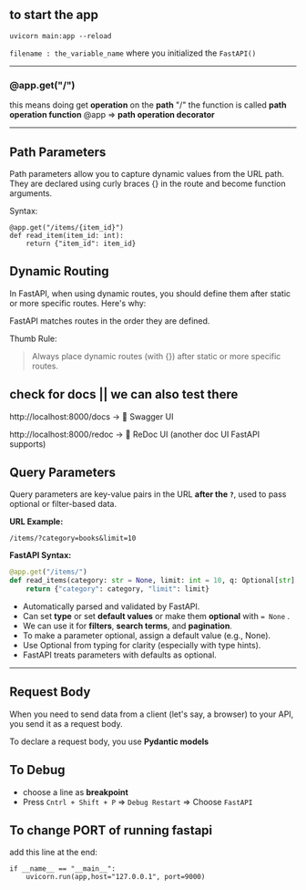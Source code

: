 ## to start the app

```
uvicorn main:app --reload
```

`filename : the_variable_name` where you initialized the `FastAPI()`

---

### @app.get("/")
this means doing get **operation** on the **path** "/"
the function is called **path operation function** 
@app => **path operation decorator**


---

## Path Parameters
Path parameters allow you to capture dynamic values from the URL path. They are declared using curly braces {} in the route and become function arguments.

Syntax:
```
@app.get("/items/{item_id}")
def read_item(item_id: int):
    return {"item_id": item_id}
```

## Dynamic Routing
In FastAPI, when using dynamic routes, you should define them after static or more specific routes. Here's why:

FastAPI matches routes in the order they are defined.

Thumb Rule:
> Always place dynamic routes (with {}) after static or more specific routes.


## check for docs || we can also test there

http://localhost:8000/docs → 🚀 Swagger UI

http://localhost:8000/redoc → 📘 ReDoc UI (another doc UI FastAPI supports)

## Query Parameters

Query parameters are key-value pairs in the URL **after the `?`**, used to pass optional or filter-based data.

**URL Example:**

```
/items/?category=books&limit=10
```

**FastAPI Syntax:**

```python
@app.get("/items/")
def read_items(category: str = None, limit: int = 10, q: Optional[str] = None):
    return {"category": category, "limit": limit}
```

* Automatically parsed and validated by FastAPI.
* Can set **type** or set **default values** or make them **optional** with `= None` .
* We can use it for **filters**, **search terms**, and **pagination**.
* To make a parameter optional, assign a default value (e.g., None).
* Use Optional from typing for clarity (especially with type hints).
* FastAPI treats parameters with defaults as optional.

---

## Request Body

When you need to send data from a client (let's say, a browser) to your API, you send it as a request body.

To declare a request body, you use **Pydantic models**

## To Debug

- choose a line as **breakpoint**
- Press `Cntrl + Shift + P` => `Debug Restart` => Choose `FastAPI`

## To change PORT of running fastapi

add this line at the end:

```
if __name__ == "__main__":
    uvicorn.run(app,host="127.0.0.1", port=9000)
```